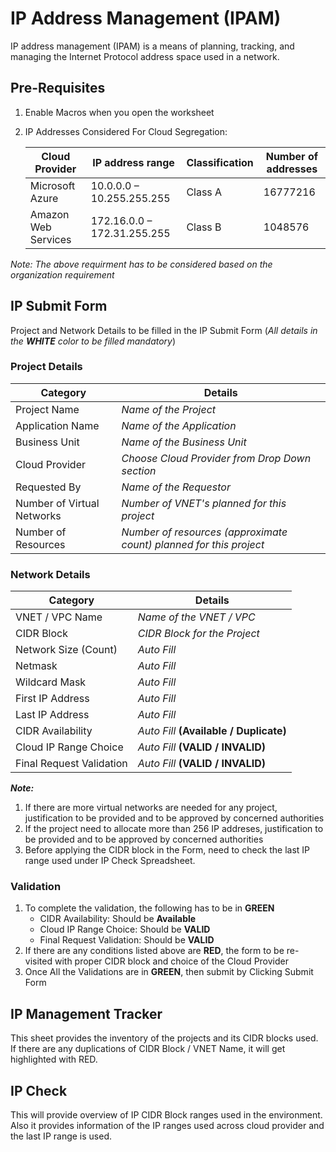 # IP Address Management (IPAM)

IP address management (IPAM) is a means of planning, tracking, and managing the Internet Protocol address space used in a network.

## Pre-Requisites

1. Enable Macros when you open the worksheet
2. IP Addresses Considered For Cloud Segregation: 

    |**Cloud Provider**|IP address range|Classification|Number of addresses|
    |--------------|----------------|--------------|-------------------|    
    |Microsoft Azure|10.0.0.0 – 10.255.255.255|Class A|16777216|
    |Amazon Web Services| 172.16.0.0 – 172.31.255.255|Class B|1048576
    
_Note: The above requirment has to be considered based on the organization requirement_

## IP Submit Form 

Project and Network Details to be filled in the IP Submit Form (_All details in the **WHITE** color to be filled mandatory_) 

### Project Details

|Category|Details|
|-----------|-------|
|Project Name| _Name of the Project_|
|Application Name|_Name of the Application_|
|Business Unit|_Name of the Business Unit_|	
|Cloud Provider|_Choose Cloud Provider from Drop Down section_|	
|Requested By|_Name of the Requestor_| 	
|Number of Virtual Networks|_Number of VNET's planned for this project_|
|Number of Resources|_Number of resources (approximate count) planned for this project_|

### Network Details

|Category|Details|
|-----------|-------|
|VNET / VPC Name|_Name of the VNET / VPC_|	
|CIDR Block|_CIDR Block for the Project_| 	
|Network Size (Count)|_Auto Fill_|
|Netmask|_Auto Fill_|	
|Wildcard Mask|_Auto Fill_|	
|First IP Address|_Auto Fill_|	
|Last IP Address|_Auto Fill_|	
|CIDR Availability|_Auto Fill_ **(Available / Duplicate)**|	
|Cloud IP Range Choice|_Auto Fill_ **(VALID / INVALID)**|	
|Final Request Validation|_Auto Fill_ **(VALID / INVALID)**|

**_Note:_** 
1. If there are more virtual networks are needed for any project, justification to be provided and to be approved by concerned authorities
2. If the project need to allocate more than 256 IP addreses, justification to be provided and to be approved by concerned authorities
3. Before applying the CIDR block in the Form, need to check the last IP range used under IP Check Spreadsheet. 

### Validation

1. To complete the validation, the following has to be in **GREEN**	
    * CIDR Availability: Should be **Available**  		
    * Cloud IP Range Choice: Should be **VALID**		
    * Final Request Validation: Should be **VALID**		
2. If there are any conditions listed above are **RED**, the form to be re-visited with proper CIDR block and choice of the Cloud Provider		
3.   Once All the Validations are in **GREEN**, then submit by Clicking Submit Form

## IP Management Tracker

This sheet provides the inventory of the projects and its CIDR blocks used. If there are any duplications of CIDR Block / VNET Name, it will get highlighted with RED.	
			
## IP Check

This will provide overview of IP CIDR Block ranges used in the environment. Also it provides information of the IP ranges used across cloud provider and the last IP range is used.	


